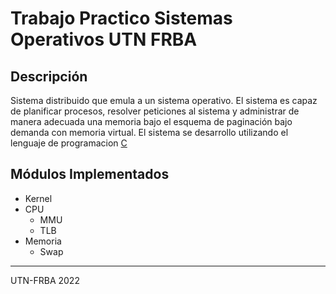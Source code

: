 # Trabajo Practico Sistemas Operativos UTN FRBA

## Descripción
Sistema distribuido que emula a un sistema operativo. 
El sistema es capaz de planificar procesos, resolver peticiones al sistema y administrar de manera adecuada una memoria bajo el esquema de paginación bajo demanda con memoria virtual. El sistema se desarrollo utilizando el lenguaje de programacion [C](https://www.w3schools.com/c/)

## Módulos Implementados
* Kernel
* CPU
  * MMU
  * TLB
* Memoria
  * Swap
---
UTN-FRBA 2022
